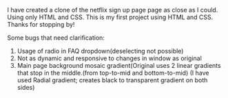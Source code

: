 I have created a clone of the netflix sign up page page as close as I could. Using only HTML and CSS. This is my first project using HTML and CSS. Thanks for stopping by!

Some bugs that need clarification:
1. Usage of radio in FAQ dropdown(deselecting not possible)
2. Not as dynamic and responsive to changes in window as original
3. Main page background mosaic gradient(Original uses 2 linear gradients that stop in the middle.(from top-to-mid and bottom-to-mid) (I have used Radial gradient; creates black to transparent gradient on both sides)

   

